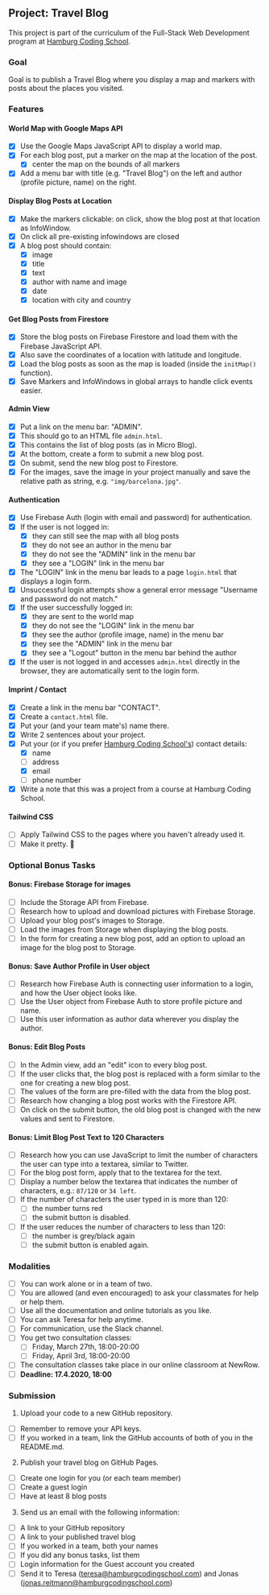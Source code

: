 ## Project: Travel Blog

This project is part of the curriculum of the Full-Stack Web Development program at [Hamburg Coding School](https://hamburgcodingschool.com/).

### Goal

Goal is to publish a Travel Blog where you display a map and markers with posts about the places you visited.

### Features

#### World Map with Google Maps API

- [x] Use the Google Maps JavaScript API to display a world map.
- [x] For each blog post, put a marker on the map at the location of the post.
  - [x] center the map on the bounds of all markers
- [x] Add a menu bar with title (e.g. "Travel Blog") on the left and author (profile picture, name) on the right.

#### Display Blog Posts at Location

- [x] Make the markers clickable: on click, show the blog post at that location as InfoWindow.
- [x] On click all pre-existing infowindows are closed
- [x] A blog post should contain:
  - [x] image 
  - [x] title
  - [x] text
  - [x] author with name and image
  - [x] date
  - [x] location with city and country

#### Get Blog Posts from Firestore

- [x] Store the blog posts on Firebase Firestore and load them with the Firebase JavaScript API.
- [x] Also save the coordinates of a location with latitude and longitude.
- [x] Load the blog posts as soon as the map is loaded (inside the `initMap()` function).
- [x] Save Markers and InfoWindows in global arrays to handle click events easier.

#### Admin View

- [x] Put a link on the menu bar: "ADMIN".
- [x] This should go to an HTML file `admin.html`.
- [x] This contains the list of blog posts (as in Micro Blog).
- [x] At the bottom, create a form to submit a new blog post.
- [x] On submit, send the new blog post to Firestore.
- [x] For the images, save the image in your project manually and save the relative path as string, e.g. `"img/barcelona.jpg"`.

#### Authentication

- [x] Use Firebase Auth (login with email and password) for authentication.
- [x] If the user is not logged in:
  - [x] they can still see the map with all blog posts
  - [x] they do not see an author in the menu bar
  - [x] they do not see the "ADMIN" link in the menu bar
  - [x] they see a "LOGIN" link in the menu bar
- [x] The "LOGIN" link in the menu bar leads to a page `login.html` that displays a login form.
- [x] Unsuccessful login attempts show a general error message "Username and password do not match."
- [x] If the user successfully logged in:
  - [x] they are sent to the world map
  - [x] they do not see the "LOGIN" link in the menu bar
  - [x] they see the author (profile image, name) in the menu bar
  - [x] they see the "ADMIN" link in the menu bar
  - [x] they see a "Logout" button in the menu bar behind the author
- [x] If the user is not logged in and accesses `admin.html` directly in the browser, they are automatically sent to the login form.

#### Imprint / Contact

- [x] Create a link in the menu bar "CONTACT".
- [x] Create a `contact.html` file.
- [x] Put your (and your team mate's) name there.
- [x] Write 2 sentences about your project.
- [x] Put your (or if you prefer [Hamburg Coding School's](https://hamburgcodingschool.com/contact/)) contact details:
  - [x] name
  - [ ] address
  - [x] email
  - [ ] phone number
- [x] Write a note that this was a project from a course at Hamburg Coding School.

#### Tailwind CSS

- [ ] Apply Tailwind CSS to the pages where you haven't already used it.
- [ ] Make it pretty. 🤩

### Optional Bonus Tasks

#### Bonus: Firebase Storage for images

- [ ] Include the Storage API from Firebase.
- [ ] Research how to upload and download pictures with Firebase Storage.
- [ ] Upload your blog post's images to Storage.
- [ ] Load the images from Storage when displaying the blog posts.
- [ ] In the form for creating a new blog post, add an option to upload an image for the blog post to Storage.

#### Bonus: Save Author Profile in User object

- [ ] Research how Firebase Auth is connecting user information to a login, and how the User object looks like.
- [ ] Use the User object from Firebase Auth to store profile picture and name.
- [ ] Use this user information as author data wherever you display the author.

#### Bonus: Edit Blog Posts

- [ ] In the Admin view, add an "edit" icon to every blog post.
- [ ] If the user clicks that, the blog post is replaced with a form similar to the one for creating a new blog post.
- [ ] The values of the form are pre-filled with the data from the blog post.
- [ ] Research how changing a blog post works with the Firestore API.
- [ ] On click on the submit button, the old blog post is changed with the new values and sent to Firestore.

#### Bonus: Limit Blog Post Text to 120 Characters

- [ ] Research how you can use JavaScript to limit the number of characters the user can type into a textarea, similar to Twitter.
- [ ] For the blog post form, apply that to the textarea for the text.
- [ ] Display a number below the textarea that indicates the number of characters, e.g.: `87/120` or `34 left`.
- [ ] If the number of characters the user typed in is more than 120:
  - [ ] the number turns red
  - [ ] the submit button is disabled.
- [ ] If the user reduces the number of characters to less than 120:
  - [ ] the number is grey/black again
  - [ ] the submit button is enabled again.

### Modalities

- [ ] You can work alone or in a team of two.
- [ ] You are allowed (and even encouraged) to ask your classmates for help or help them.
- [ ] Use all the documentation and online tutorials as you like.
- [ ] You can ask Teresa for help anytime.
- [ ] For communication, use the Slack channel.
- [ ] You get two consultation classes:
  - [ ] Friday, March 27th, 18:00-20:00
  - [ ] Friday, April 3rd, 18:00-20:00
- [ ] The consultation classes take place in our online classroom at NewRow.
- [ ] **Deadline: 17.4.2020, 18:00**

### Submission

1. Upload your code to a new GitHub repository.
  - [ ] Remember to remove your API keys.
  - [ ] If you worked in a team, link the GitHub accounts of both of you in the README.md.

2. Publish your travel blog on GitHub Pages.
  - [ ] Create one login for you (or each team member)
  - [ ] Create a guest login
  - [ ] Have at least 8 blog posts

3. Send us an email with the following information:
  - [ ] A link to your GitHub repository
  - [ ] A link to your published travel blog
  - [ ] If you worked in a team, both your names
  - [ ] If you did any bonus tasks, list them
  - [ ] Login information for the Guest account you created
  - [ ] Send it to Teresa (teresa@hamburgcodingschool.com) and Jonas (jonas.reitmann@hamburgcodingschool.com)
